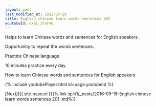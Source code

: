 ```yaml
---
layout: post
last_modified_at: 2021-03-29
title: English chinese learn words sentences 432 
youtubeId: cx5L_Jndr4o
---
```

 
 
Helps to learn Chinese words and sentences for English speakers.

Opportunitiy to repeat the words sentences. 

Practice Chinese language. 
 
10 minutes practice every day. 
 
How to learn Chinese words and sentences for English speakers 
 
{% include youtubePlayer.html id=page.youtubeId %}
 
 
[Next]({{ site.baseurl }}{% link  split1/_posts/2016-09-18-English chinese learn words sentences 201 .md%})
 
